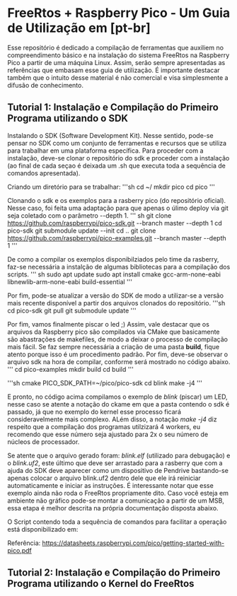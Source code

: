 # FreeRtos + Raspberry Pico - Um Guia de Utilização em [pt-br]
Esse repositório é dedicado a compilação de ferramentas que auxiliem no compreendimento básico e na instalação do sistema FreeRtos na Raspberry Pico a partir de uma máquina Linux. Assim, serão sempre apresentadas as referências que embasam esse guia de utilização. É importante destacar também que o intuito desse material é não comercial e visa simplesmente a difusão de conhecimento.

## Tutorial 1: Instalação e Compilação do Primeiro Programa utilizando o SDK
Instalando o SDK (Software Development Kit). Nesse sentido, pode-se pensar no SDK como um conjunto de ferramentas e recursos que se utiliza para trabalhar em uma plataforma específica. Para proceder com a instalação, deve-se clonar o repositório do sdk e proceder com a instalação (ao final de cada seçao é deixada um .sh que executa toda a sequência de comandos apresentada).

Criando um diretório para se trabalhar:
'''sh
cd ~/
mkdir pico
cd pico
'''

Clonando o sdk e os exemplos para a rasberry pico (do repositório oficial). Nesse caso, foi feita uma adaptação para que apenas o úlimo deploy via git seja coletado com o parâmetro --depth 1.
''' sh
git clone https://github.com/raspberrypi/pico-sdk.git --branch master --depth 1
cd pico-sdk
git submodule update --init
cd ..
git clone https://github.com/raspberrypi/pico-examples.git --branch master --depth 1
'''

De como a compilar os exemplos disponibilziados pelo time da rasberry, faz-se necessária a instalção de algumas bibliotecas para a compilação dos scripts.
''' sh
sudo apt update
sudo apt install cmake gcc-arm-none-eabi libnewlib-arm-none-eabi build-essential
'''

Por fim, pode-se atualizar a versão do SDK de modo a utilizar-se a versão mais recente disponível a partir dos arquivos clonados do repositório.
'''sh
cd pico-sdk
git pull
git submodule update
'''

Por fim, vamos finalmente piscar o led ;) Assim, vale destacar que os arquivos da Raspberry pico são compilados via CMake que basicamente são abastrações de makefiles, de modo a deixar o processo de compilação mais fácil. Se faz sempre necessária a criação de uma pasta **build**, fique atento porque isso é um procedimento padrão. Por fim, deve-se observar o arquivo sdk na hora de compilar, conforme será mostrado no código abaixo.
'''
cd pico-examples
mkdir build
cd build
'''

'''sh
cmake PICO_SDK_PATH=~/pico/pico-sdk
cd blink
make -j4
'''

E pronto, no código acima compilamos o exemplo de *blink* (piscar) um LED, nesse caso se atente a notação do ckame em que a pasta contendo o sdk é passado, já que no exemplo do kernel esse processo ficará consideravelmente mais complexo. ALém disso, a notação *make -j4* diz respeito que a compilação dos programas utilzizará 4 workers, eu recomendo que esse número seja ajustado para 2x o seu número de núcleos de processador.

Se atente que o arquivo gerado foram: *blink.elf* (utilizado para debugação) e o *blink.uf2*, este último que deve ser arrastado para a rasberry que com a ajuda do SDK deve aparecer como um dispositivo de Pendrive bastando-se apenas colocar o arquivo blink.uf2 dentro dele que ele irá reiniciar automaticamente e iniciar as instruções. É interessante notar que esse exemplo ainda não roda o FreeRtos propriamente dito. Caso você esteja em ambiente não gráfico pode-se montar a comunicação a partir de um MSB, essa etapa é melhor descrita na própria documentação disposta abaixo.

O Script contendo toda a sequência de comandos para facilitar a operação está disponibilizado em: 

Referência: https://datasheets.raspberrypi.com/pico/getting-started-with-pico.pdf

## Tutorial 2: Instalação e Compilação do Primeiro Programa utilizando o Kernel do FreeRtos


